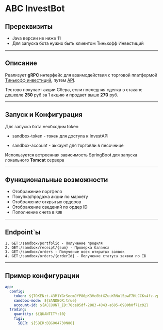# ABC InvestBot

## Пререквизиты

* Java версии не ниже 11
* Для запуска бота нужно быть клиентом Тинькофф Инвестиций


***
## Описание 

Реализует <b>gRPC</b> интерфейс для взаимодействия с торговой платформой <a href="https://www.tinkoff.ru/invest/">Тинькофф инвестиций</a>, путем <a href="https://github.com/Tinkoff/investAPI/ ">API</a>.

Тестово покупает акции Сбера, если последняя сделка в стакане дешевле <b>250</b> руб за 1 акцию и продает выше <b>270</b> руб.

***
## Запуск и Конфигурация
Для запуска бота необходим token:
* sandbox-token - токен для доступа к InvestAPI

* sandbox-account - аккаунт для торговли в песочнице

Используется встроенная зависимость SpringBoot для запуска локального <b>Tomcat</b> сервера

***

## Функциональные возможности

* Отображение портфеля
* Покупка/продажа акции по маркету
* Отображение открытых ордеров
* Отображение сведений по ордер ID
* Пополнение счета в ```RUB```

***


## Endpoint`ы
```
1. GET:/sandbox/portfolio - Получение профиля
2. GET:/sandbox/receipt/{sum} - Проверка баланса
3. GET:/sandbox/orders - Получение всех открытых заявок
4. GET:/sandbox/orders/{orderId} - Получение статуса заявки по ID
```
***


## Пример конфигурации
```yaml
app:
  config:
    token: ${TOKEN:t.43M1YGrSecmJYP80pK3Ve0btXZuuKRNul5pwF7HLCCKv4fz-zpE_WPn1ABstEk6-RUu39qNTi4ihTCdMyBjFFw}
    sandbox-mode: ${SANDBOX:true}
    account-id: ${ACCOUNT_ID:78ce85df-2883-4043-a605-6980b0f71c92}
  trading:
    quantity: ${QUANTITY:10}
    figi:
      SBER: ${SBER:BBG004730N88}
```


